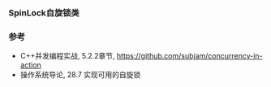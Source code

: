 ### SpinLock自旋锁类

### 参考
- C++并发编程实战, 5.2.2章节, <https://github.com/subjam/concurrency-in-action>
- 操作系统导论, 28.7 实现可用的自旋锁
